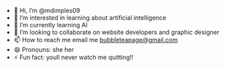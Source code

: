 - 👋 Hi, I’m @mdimples09
- 👀 I’m interested in learning about artificial intelligence
- 🌱 I’m currently learning AI
- 💞️ I’m looking to collaborate on website developers and graphic designer
- 📫 How to reach me email me bubbleteapage@gmail.com
- 😄 Pronouns: she her
- ⚡ Fun fact: youll never watch me quitting!!

<!---
mdimples09/mdimples09 is a ✨ special ✨ repository because its `README.md` (this file) appears on your GitHub profile.
You can click the Preview link to take a look at your changes.
--->
